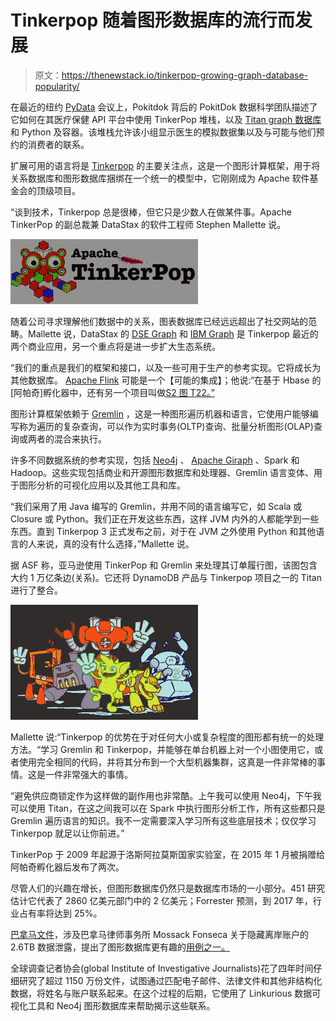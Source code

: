 # Tinkerpop 随着图形数据库的流行而发展

> 原文：<https://thenewstack.io/tinkerpop-growing-graph-database-popularity/>

在最近的纽约 [PyData](http://pydata.org/) 会议上，Pokitdok 背后的 PokitDok 数据科学团队描述了它如何在其医疗保健 API 平台中使用 TinkerPop 堆栈，以及 [Titan graph 数据库](http://titan.thinkaurelius.com/)和 Python 及容器。该堆栈允许该小组显示医生的模拟数据集以及与可能与他们预约的消费者的联系。

扩展可用的语言将是 [Tinkerpop](http://tinkerpop.apache.org/) 的主要关注点，这是一个图形计算框架，用于将关系数据库和图形数据库捆绑在一个统一的模型中，它刚刚成为 Apache 软件基金会的顶级项目。

“谈到技术，Tinkerpop 总是很棒，但它只是少数人在做某件事。Apache TinkerPop 的副总裁兼 DataStax 的软件工程师 Stephen Mallette 说。

[![apache-tinkerpop-logo](img/29677a7085765d48b452455748a26ada.png)](http://tinkerpop.apache.org/docs/current/reference/)

随着公司寻求理解他们数据中的关系，图表数据库已经远远超出了社交网站的范畴。Mallette 说，DataStax 的 [DSE Graph](https://thenewstack.io/datastax-unveils-enterprise-graph-database-built-cassandra-titandb/) 和 [IBM Graph](https://thenewstack.io/ibm-bulks-bluemix-apache-spark-based-analytics/) 是 Tinkerpop 最近的两个商业应用，另一个重点将是进一步扩大生态系统。

“我们的重点是我们的框架和接口，以及一些可用于生产的参考实现。它将成长为其他数据库。 [Apache Flink](https://thenewstack.io/apache-flink-addresses-continuous-stream-processing/) 可能是一个【可能的集成】；他说:“在基于 Hbase 的[阿帕奇]孵化器中，还有另一个项目叫做[S2 图 T22。”](http://incubator.apache.org/projects/s2graph.html)

图形计算框架依赖于 [Gremlin](https://github.com/tinkerpop/gremlin/wiki) ，这是一种图形遍历机器和语言，它使用户能够编写称为遍历的复杂查询，可以作为实时事务(OLTP)查询、批量分析图形(OLAP)查询或两者的混合来执行。

许多不同数据系统的参考实现，包括 [Neo4j](https://neo4j.com/) 、 [Apache Giraph](http://giraph.apache.org/) 、Spark 和 Hadoop。这些实现包括商业和开源图形数据库和处理器、Gremlin 语言变体、用于图形分析的可视化应用以及其他工具和库。

“我们采用了用 Java 编写的 Gremlin，并用不同的语言编写它，如 Scala 或 Closure 或 Python。我们正在开发这些东西，这样 JVM 内外的人都能学到一些东西。直到 Tinkerpop 3 正式发布之前，对于在 JVM 之外使用 Python 和其他语言的人来说，真的没有什么选择，”Mallette 说。

据 ASF 称，亚马逊使用 TinkerPop 和 Gremlin 来处理其订单履行图，该图包含大约 1 万亿条边(关系)。它还将 DynamoDB 产品与 Tinkerpop 项目之一的 Titan 进行了整合。

[![tinkerpop3-splash](img/8c7ed444ffe5317272098dc4e1fa39ed.png)](http://tinkerpop.apache.org/docs/current/reference/)

Mallette 说:“Tinkerpop 的优势在于对任何大小或复杂程度的图形都有统一的处理方法。“学习 Gremlin 和 Tinkerpop，并能够在单台机器上对一个小图使用它，或者使用完全相同的代码，并将其分布到一个大型机器集群，这真是一件非常棒的事情。这是一件非常强大的事情。

“避免供应商锁定作为这样做的副作用也非常酷。上午我可以使用 Neo4j，下午我可以使用 Titan，在这之间我可以在 Spark 中执行图形分析工作，所有这些都只是 Gremlin 遍历语言的知识。我不一定需要深入学习所有这些底层技术；仅仅学习 Tinkerpop 就足以让你前进。”

TinkerPop 于 2009 年起源于洛斯阿拉莫斯国家实验室，在 2015 年 1 月被捐赠给阿帕奇孵化器后发布了两次。

尽管人们的兴趣在增长，但图形数据库仍然只是数据库市场的一小部分。451 研究估计它代表了 2860 亿美元部门中的 2 亿美元；Forrester 预测，到 2017 年，行业占有率将达到 25%。

[巴拿马文件](https://panamapapers.icij.org/)，涉及巴拿马律师事务所 Mossack Fonseca 关于隐藏离岸账户的 2.6TB 数据泄露，提出了图形数据库更有趣的[用例之一。](http://www.computerweekly.com/news/450280758/Panama-Papers-revealed-by-graph-database-visualisation-software)

全球调查记者协会(global Institute of Investigative Journalists)花了四年时间仔细研究了超过 1150 万份文件，试图通过匹配电子邮件、法律文件和其他非结构化数据，将姓名与账户联系起来。在这个过程的后期，它使用了 Linkurious 数据可视化工具和 Neo4j 图形数据库来帮助揭示这些联系。

<svg xmlns:xlink="http://www.w3.org/1999/xlink" viewBox="0 0 68 31" version="1.1"><title>Group</title> <desc>Created with Sketch.</desc></svg>